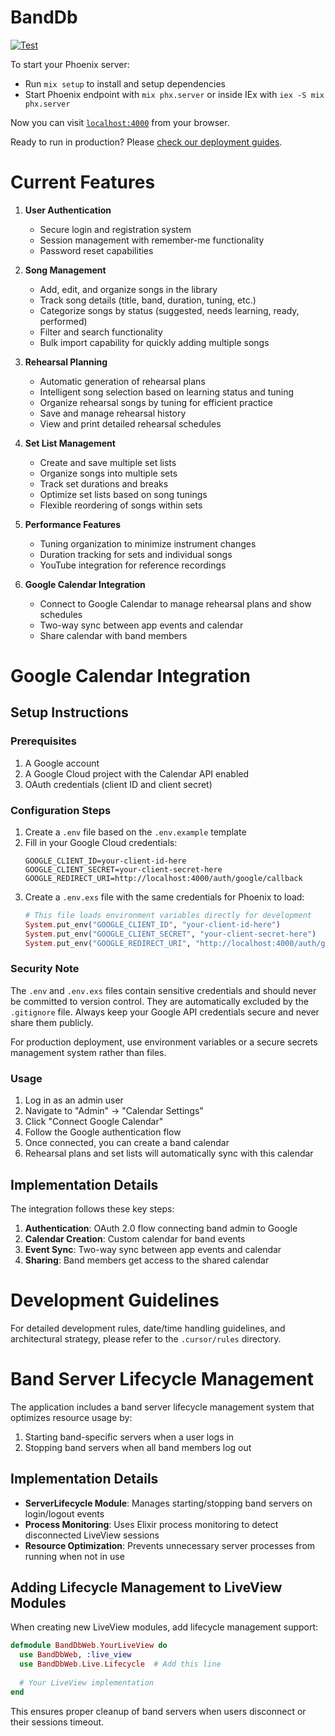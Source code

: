 # BandDb

[![Test](https://github.com/romanmt/band_db/actions/workflows/test.yml/badge.svg)](https://github.com/romanmt/band_db/actions/workflows/test.yml)

To start your Phoenix server:

  * Run `mix setup` to install and setup dependencies
  * Start Phoenix endpoint with `mix phx.server` or inside IEx with `iex -S mix phx.server`

Now you can visit [`localhost:4000`](http://localhost:4000) from your browser.

Ready to run in production? Please [check our deployment guides](https://hexdocs.pm/phoenix/deployment.html).

# Current Features

1. **User Authentication**
   - Secure login and registration system
   - Session management with remember-me functionality
   - Password reset capabilities

2. **Song Management**
   - Add, edit, and organize songs in the library
   - Track song details (title, band, duration, tuning, etc.)
   - Categorize songs by status (suggested, needs learning, ready, performed)
   - Filter and search functionality
   - Bulk import capability for quickly adding multiple songs

3. **Rehearsal Planning**
   - Automatic generation of rehearsal plans
   - Intelligent song selection based on learning status and tuning
   - Organize rehearsal songs by tuning for efficient practice
   - Save and manage rehearsal history
   - View and print detailed rehearsal schedules

4. **Set List Management**
   - Create and save multiple set lists
   - Organize songs into multiple sets
   - Track set durations and breaks
   - Optimize set lists based on song tunings
   - Flexible reordering of songs within sets

5. **Performance Features**
   - Tuning organization to minimize instrument changes
   - Duration tracking for sets and individual songs
   - YouTube integration for reference recordings

6. **Google Calendar Integration**
   - Connect to Google Calendar to manage rehearsal plans and show schedules
   - Two-way sync between app events and calendar
   - Share calendar with band members

# Google Calendar Integration

## Setup Instructions

### Prerequisites

1. A Google account
2. A Google Cloud project with the Calendar API enabled
3. OAuth credentials (client ID and client secret)

### Configuration Steps

1. Create a `.env` file based on the `.env.example` template
2. Fill in your Google Cloud credentials:
   ```
   GOOGLE_CLIENT_ID=your-client-id-here
   GOOGLE_CLIENT_SECRET=your-client-secret-here
   GOOGLE_REDIRECT_URI=http://localhost:4000/auth/google/callback
   ```
3. Create a `.env.exs` file with the same credentials for Phoenix to load:
   ```elixir
   # This file loads environment variables directly for development
   System.put_env("GOOGLE_CLIENT_ID", "your-client-id-here")
   System.put_env("GOOGLE_CLIENT_SECRET", "your-client-secret-here")
   System.put_env("GOOGLE_REDIRECT_URI", "http://localhost:4000/auth/google/callback")
   ```

### Security Note

The `.env` and `.env.exs` files contain sensitive credentials and should never be committed to version control. They are automatically excluded by the `.gitignore` file. Always keep your Google API credentials secure and never share them publicly.

For production deployment, use environment variables or a secure secrets management system rather than files.

### Usage

1. Log in as an admin user
2. Navigate to "Admin" -> "Calendar Settings"
3. Click "Connect Google Calendar"
4. Follow the Google authentication flow
5. Once connected, you can create a band calendar
6. Rehearsal plans and set lists will automatically sync with this calendar

## Implementation Details

The integration follows these key steps:

1. **Authentication**: OAuth 2.0 flow connecting band admin to Google
2. **Calendar Creation**: Custom calendar for band events  
3. **Event Sync**: Two-way sync between app events and calendar
4. **Sharing**: Band members get access to the shared calendar

# Development Guidelines

For detailed development rules, date/time handling guidelines, and architectural strategy, please refer to the `.cursor/rules` directory.

# Band Server Lifecycle Management

The application includes a band server lifecycle management system that optimizes resource usage by:

1. Starting band-specific servers when a user logs in
2. Stopping band servers when all band members log out

## Implementation Details

- **ServerLifecycle Module**: Manages starting/stopping band servers on login/logout events
- **Process Monitoring**: Uses Elixir process monitoring to detect disconnected LiveView sessions
- **Resource Optimization**: Prevents unnecessary server processes from running when not in use

## Adding Lifecycle Management to LiveView Modules

When creating new LiveView modules, add lifecycle management support:

```elixir
defmodule BandDbWeb.YourLiveView do
  use BandDbWeb, :live_view
  use BandDbWeb.Live.Lifecycle  # Add this line
  
  # Your LiveView implementation
end
```

This ensures proper cleanup of band servers when users disconnect or their sessions timeout.